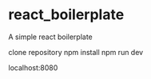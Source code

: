 # react_boilerplate
A simple react boilerplate

clone repository
npm install
npm run dev

localhost:8080
